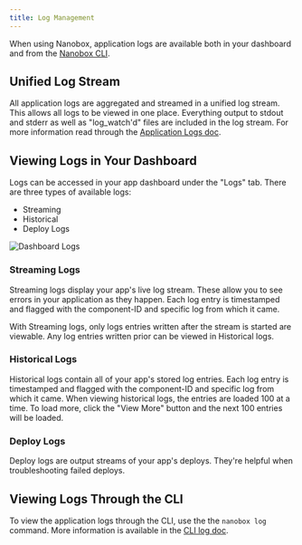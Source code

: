 ```yaml
---
title: Log Management
---
```


When using Nanobox, application logs are available both in your dashboard and from the [Nanobox CLI](/cli/).

## Unified Log Stream
All application logs are aggregated and streamed in a unified log stream. This allows all logs to be viewed in one place. Everything output to stdout and stderr as well as "log_watch'd" files are included in the log stream. For more information read through the [Application Logs doc](/app-config/app-logs/).

## Viewing Logs in Your Dashboard
Logs can be accessed in your app dashboard under the "Logs" tab. There are three types of available logs:

- Streaming
- Historical
- Deploy Logs

![Dashboard Logs](/images/log-management-dashboard.png)

### Streaming Logs
Streaming logs display your app's live log stream. These allow you to see errors in your application as they happen. Each log entry is timestamped and flagged with the component-ID and specific log from which it came.

With Streaming logs, only logs entries written after the stream is started are viewable. Any log entries written prior can be viewed in Historical logs.

### Historical Logs
Historical logs contain all of your app's stored log entries. Each log entry is timestamped and flagged with the component-ID and specific log from which it came. When viewing historical logs, the entries are loaded 100 at a time. To load more, click the "View More" button and the next 100 entries will be loaded.

### Deploy Logs
Deploy logs are output streams of your app's deploys. They're helpful when troubleshooting failed deploys.

## Viewing Logs Through the CLI
To view the application logs through the CLI, use the the `nanobox log` command. More information is available in the [CLI log doc](/cli/log).
